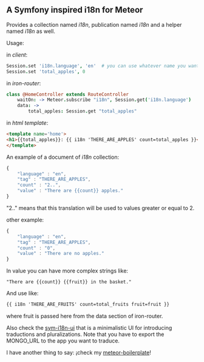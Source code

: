 A Symfony inspired i18n for Meteor
----------------------------------

Provides a collection named *i18n*, publication named *i18n* and a helper named *i18n* as well.

Usage:

in *client*:

```coffee
Session.set 'i18n.language', 'en'  # you can use whatever name you want
Session.set 'total_apples', 0
```

in *iron-router*:

```coffee
class @HomeController extends RouteController
    waitOn: -> Meteor.subscribe "i18n", Session.get('i18n.language')
    data: ->
        total_apples: Session.get "total_apples"
```

in *html template*:

```html
<template name='home'>
<h1>{{total_apples}}: {{ i18n 'THERE_ARE_APPLES' count=total_apples }}</h1>
</template>
```

An example of a document of *i18n* collection:

```javascript
{
    "language" : "en",
    "tag" : "THERE_ARE_APPLES",
    "count" : "2..",
    "value" : "There are {{count}} apples."
}
```

"2.." means that this translation will be used to values greater or equal to 2.

other example:

```javascript
{
    "language" : "en",
    "tag" : "THERE_ARE_APPLES",
    "count" : "0",
    "value" : "There are no apples."
}
```

In value you can have more complex strings like:

```
"There are {{count}} {{fruit}} in the basket."
```

And use like:

```html
{{ i18n 'THERE_ARE_FRUITS' count=total_fruits fruit=fruit }}
```

where fruit is passed here from the data section of iron-router.

Also check the [sym-i18n-ui](https://github.com/miguelalarcos/sym-i18n-ui) that is a minimalistic UI for introducing traductions and pluralizations. Note that you have to export the MONGO_URL to the app you want to traduce.

I have another thing to say: ¡check my [meteor-boilerplate](https://github.com/miguelalarcos/meteor-boilerplate)!